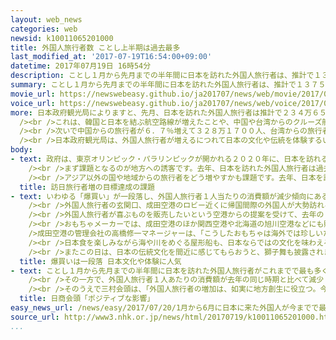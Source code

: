```yaml
---
layout: web_news
categories: web
newsid: k10011065201000
title: 外国人旅行者数 ことし上半期は過去最多
last_modified_at: '2017-07-19T16:54:00+09:00'
datetime: 2017年07月19日 16時54分
description: ことし１月から先月までの半年間に日本を訪れた外国人旅行者は、推計で１３７５万人余りとなり、これまでで最も多くなりました。
summary: ことし１月から先月までの半年間に日本を訪れた外国人旅行者は、推計で１３７５万人余りとなり、これまでで最も多くなりました。
movie_url: https://newswebeasy.github.io/ja201707/news/web/movie/2017/07/20/k10011065201000.mp4
voice_url: https://newswebeasy.github.io/ja201707/news/web/voice/2017/07/20/k10011065201000.mp3
more: 日本政府観光局によりますと、先月、日本を訪れた外国人旅行者は推計で２３４万６５００人で、去年の同じ月より１８．２％増えました。<br /><br />この結果、ことし１月から先月までの半年間の外国人旅行者は１３７５万７３００人となりました。去年の同じ時期より１７．４％増え、半年間としてはこれまでで最も多くなりました。<br
  /><br />これは、韓国と日本を結ぶ航空路線が増えたことや、中国や台湾からのクルーズ船の寄港が増えたことが主な理由です。<br /><br />国や地域別に見ますと、最も多かったのが韓国からの旅行者で、４２．５％と大幅に増えて３３９万５９００人でした。<br
  /><br />次いで中国からの旅行者が６．７％増えて３２８万１７００人、台湾からの旅行者が６．１％増えて２２８万８０００人、香港からの旅行者が２４．８％増えて１０８万３４００人などとなっています。<br
  /><br />日本政府観光局は、外国人旅行者が増えるにつれて日本の文化や伝統を体験するいわゆる「コト消費」を楽しむ人が増えていることから各地の伝統行事などを効果的にＰＲしていきたいとしています。
body:
- text: 政府は、東京オリンピック・パラリンピックが開かれる２０２０年に、日本を訪れる外国人旅行者を４０００万人に増やす目標を掲げていますが、目標達成のためには毎年１５％程度、旅行者の数を増やす必要があります。<br
    /><br />まず課題となるのが地方への誘客です。去年、日本を訪れた外国人旅行者は過去最高の２４００万人余りでしたが、外国人の宿泊人数で見ると、東京や大阪、それに京都など人気の観光地がある大都市圏がおよそ６０％を占めています。特に東京、富士山、京都などの関西をめぐる、いわゆるゴールデンルートに集中しているのが現状です。このため政府は、外国人旅行者の誘致を積極的に行っている地方の団体などに対して、パンフレット作りやＰＲのためのツアーの開催費を支援するなど取り組みを強化することにしています。<br
    /><br />アジア以外の国や地域からの旅行者をどう増やすかも課題です。去年、日本を訪れた外国人旅行者の内訳を国や地域別に見ますと、中国や韓国などアジアの国や地域からが全体の８割を占めています。一方、欧米やオーストラリアからの旅行者は１０％台に留まっているのが現状です。欧米からの旅行者は、日本に滞在する期間が長く、１人当たりの消費額も多いため、政府は今後、誘致に力を入れることにしています。政府は、アメリカやフランスなどで旅行の商談会を開催するほか、現地の出版社や旅行会社の関係者を日本に招き、各地の伝統文化を体験してもらい誘客を進めることにしています。
  title: 訪日旅行者増の目標達成の課題
- text: いわゆる「爆買い」が一段落し、外国人旅行者１人当たりの消費額が減少傾向にある中、人気を集めているのは日本ならではの文化や体験を味わえるスポットです。<br
    /><br />外国人旅行者の玄関口、成田空港のロビー近くに帰国間際の外国人が大勢訪れる場所があります。カプセル入りのおもちゃの販売機のコーナーです。その数およそ３００台。日本のアニメのキャラクターや、すしなどの食べ物をモチーフにしたおもちゃを１個２００円から５００円で買うことができます。<br
    /><br />外国人旅行者が喜ぶものを販売したいという空港からの提案を受けて、去年の７月、おもちゃメーカーが設置しました。帰国する前に、余ったお金を使ってもらおうという狙いが当たり、国内の量販店などにある通常の販売機と比べて３倍以上の売り上げがあるということです。アメリカから来た女性は、「自分の国にはこういうおもちゃはないので、とてもうれしいです」と話していました。<br
    /><br />おもちゃメーカーでは、成田空港のほか関西空港や北海道の旭川空港などにも販売機を設置し、今後、全国各地の空港に拡大する計画です。<br /><br
    />成田空港の管理会社の高橋修一マネージャーは、「こうしたおもちゃは海外では珍しいため人気に火がつき、売り上げが伸びている。これからも外国人に喜ばれ、売り上げにつながるものを見つけたい」と話していました。<br
    /><br />日本食を楽しみながら海や川をめぐる屋形船も、日本ならではの文化を味わえるとして、外国人旅行者の人気を集めています。東京都内で屋形船を運航する会社で作る組合によりますと、外国人向けのホームページを立ち上げてから予約が増えたということです。最近は、英語を話すことができる船頭も船に乗り込み、観光案内や料理の説明にあたっています。<br
    /><br />またこの日は、日本の伝統文化を間近に感じてもらおうと、獅子舞も披露されました。香港から訪れた男性は、「獅子舞がとても楽しく日本食も最高でした」と話していました。屋形船の船頭の真野薫子さんは、「外国人のお客さんにはフレンドリーに声をかけ、まるで家にいるかのように楽しんでもらえるように心がけています」と話していました。
  title: 爆買いは一段落 日本文化や体験に人気
- text: ことし１月から先月までの半年間に日本を訪れた外国人旅行者がこれまでで最も多くなったことについて、日本商工会議所の三村会頭は記者会見で「外国人旅行者の増加の波及効果は、地方経済や交流人口の増加というものに対して極めてポジティブな影響を与えている」と述べました。<br
    /><br />その一方で、外国人旅行者１人あたりの消費額が去年の同じ時期と比べて減少したことについて三村会頭は、「これまでは、中国人を中心に爆買いがあったので、異常だったものが正常に戻っただけだ」と述べました。<br
    /><br />そのうえで三村会頭は、「外国人旅行者の増加は、如実に地方創生に役立つ。今後は、長期滞在の人やリピーターをいかに増やすのか、そのためには何をやったらいいのか、全体でいろんな策を考えたい」と述べ、外国人旅行者の増加を地域の再生につなげる方策を各商工会議所などとともに検討する考えを示しました。
  title: 日商会頭「ポジティブな影響」
easy_news_url: /news/easy/2017/07/20/1月から6月に日本に来た外国人が今までで最も多くなる/
source_url: http://www3.nhk.or.jp/news/html/20170719/k10011065201000.html
...
```

